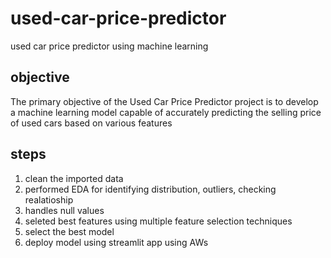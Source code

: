 # used-car-price-predictor
used car price predictor using machine learning


## objective

The primary objective of the Used Car Price Predictor project is to develop a machine learning model capable of accurately predicting the selling price of used cars based on various features


## steps

1. clean the imported data
2. performed EDA for identifying distribution, outliers, checking realatioship
3. handles null values
4. seleted best features using multiple feature selection techniques
5. select the best model
6. deploy model using streamlit app using AWs

